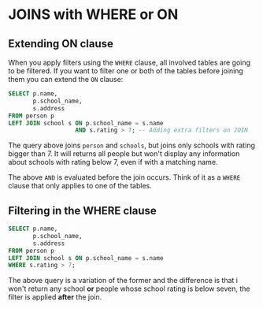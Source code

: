 # JOINS with WHERE or ON
## Extending ON clause
When you apply filters using the `WHERE` clause, all involved tables are going to be filtered.
If you want to filter one or both of the tables before joining them you can extend the `ON` clause:
```SQL
SELECT p.name,
       p.school_name,
       s.address
FROM person p
LEFT JOIN school s ON p.school_name = s.name
                   AND s.rating > 7; -- Adding extra filters on JOIN

```
The query above joins `person` and `schools`, but joins only schools with rating bigger than 7.
It will returns all people but won't display any information about schools with rating below 7, even if with a matching name.

The above `AND` is evaluated before the join occurs. Think of it as a `WHERE` clause that only applies to one of the tables.
## Filtering in the WHERE clause
```SQL
SELECT p.name,
       p.school_name,
       s.address
FROM person p
LEFT JOIN school s ON p.school_name = s.name
WHERE s.rating > 7;
```
The above query is a variation of the former and the difference is that i won't return any school **or** people whose school rating is below seven, the filter is applied **after** the join.